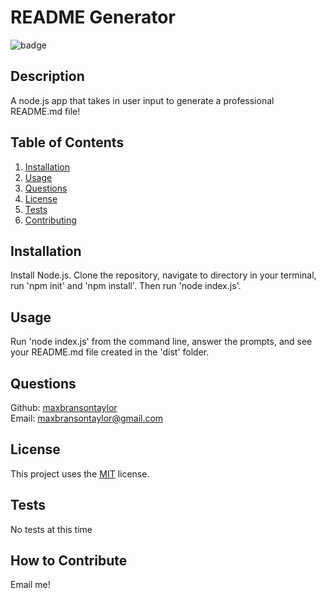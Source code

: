 # README Generator

![badge](https://img.shields.io/badge/license-MIT-blue)

## Description

A node.js app that takes in user input to generate a professional README.md file!

## Table of Contents

1. [Installation](#installation)
2. [Usage](#usage)
3. [Questions](#questions)
4. [License](#license)
5. [Tests](#tests)
6. [Contributing](#how-to-contribute)

## Installation

Install Node.js. Clone the repository, navigate to directory in your terminal, run 'npm init' and 'npm install'. Then run 'node index.js'.

## Usage

Run 'node index.js' from the command line, answer the prompts, and see your README.md file created in the 'dist' folder.

## Questions

Github: [maxbransontaylor](https://github.com/maxbransontaylor) </br>
Email: [maxbransontaylor@gmail.com](mailto:maxbransontaylor@gmail.com)

## License

This project uses the [MIT](https://choosealicense.com/licenses/mit) license.

## Tests

No tests at this time

## How to Contribute

Email me!
